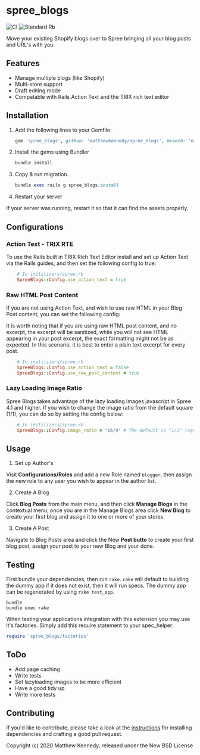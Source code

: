 # spree_blogs

![CI](https://github.com/MatthewKennedy/spree_blogs/workflows/CI/badge.svg)
![Standard Rb](https://github.com/MatthewKennedy/spree_blogs/workflows/Standard%20Rb/badge.svg)

Move your existing Shopify blogs over to Spree bringing all your blog posts and URL's with you.


## Features
- Manage multiple blogs (like Shopify)
- Multi-store support
- Draft editing mode
- Compatable with Rails Action Text and the TRIX rich text editor


## Installation

1. Add the following lines to your Gemfile:

    ```ruby
    gem 'spree_blogs', github: 'matthewkennedy/spree_blogs', branch: 'main'
    ```

2. Install the gems using Bundler

    ```ruby
    bundle install
    ```

3. Copy & run migration.

    ```ruby
    bundle exec rails g spree_blogs:install
    ```

4. Restart your server

  If your server was running, restart it so that it can find the assets properly.


## Configurations

### Action Text - TRIX RTE

To use the Rails built in TRIX Rich Text Editor install and set up Action Text via the Rails guides, and then set the following config to true:

```ruby
    # In initilizers/spree.rb
    SpreeBlogs::Config.use_action_text = true
```

### Raw HTML Post Content

If you are not using Action Text, and wish to use raw HTML in your Blog Post content, you can set the following config:

It is worth noting that if you are using raw HTML post content, and no excerpt, the excerpt will be sanitized, while you will not see HTML appearing in your post excerpt, the exact formatting might not be as expected. In this scenario, it is best to enter a plain text excerpt for every post.


```ruby
    # In initilizers/spree.rb
    SpreeBlogs::Config.use_action_text = false
    SpreeBlogs::Config.use_raw_post_content = true
```

### Lazy Loading Image Ratio

Spree Blogs takes advantage of the lazy loading images javascript in Spree 4.1 and higher. If you wish to change the image ratio from the default square (1/1), you can do so by setting the config below:

```ruby
    # In initilizers/spree.rb
    SpreeBlogs::Config.image_ratio = "16/9" # The default is "1/1" (square).
```


## Usage

1. Set up Author's

Visit **Configurations/Roles** and add a new Role named `blogger`, then assign the new role to any user you wish to appear in the author list.


2. Create A Blog

Click **Blog Posts** from the main menu, and then click **Manage Blogs** in the contextual menu, once you are in the Manage Blogs area click **New Blog** to create your first blog and assign it to one or more of your stores.


3. Create A Post

Navigate to Blog Posts area and click the New **Post butto** to create your first blog post, assign your post to your new Blog and your done.


## Testing

First bundle your dependencies, then run `rake`. `rake` will default to building the dummy app if it does not exist, then it will run specs. The dummy app can be regenerated by using `rake test_app`.

```shell
bundle
bundle exec rake
```

When testing your applications integration with this extension you may use it's factories.
Simply add this require statement to your spec_helper:

```ruby
require 'spree_blogs/factories'
```


## ToDo

- Add page caching
- Write tests
- Set lazyloading images to be more efficient
- Have a good tidy up
- Write more tests


## Contributing

If you'd like to contribute, please take a look at the
[instructions](CONTRIBUTING.md) for installing dependencies and crafting a good
pull request.

Copyright (c) 2020 Matthew Kennedy, released under the New BSD License

